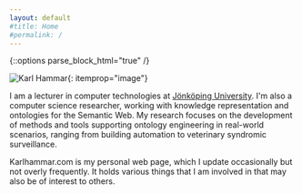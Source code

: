 ```yaml
---
layout: default
#title: Home
#permalink: /
---
```


{::options parse_block_html="true" /}

<div itemscope itemid="http://karlhammar.com/#karl" itemtype="http://schema.org/Person" id="karl">

![Karl Hammar](http://karlhammar.com/images/karl.jpg){: itemprop="image"}

I am a lecturer in computer technologies at <a itemprop="worksFor" href="http://ju.se/"><span itemscope itemtype="http://schema.org/CollegeOrUniversity" itemid="http://ju.se/"><span itemprop="name">Jönköping University</span></span></a>. I'm also a computer science researcher, working with knowledge representation and ontologies for the Semantic Web. My research focuses on the development of methods and tools supporting ontology engineering in real-world scenarios, ranging from building automation to veterinary syndromic surveillance.

Karlhammar.com is my personal web page, which I update occasionally but not overly frequently. It holds various things that I am involved in that may also be of interest to others.

</div>
